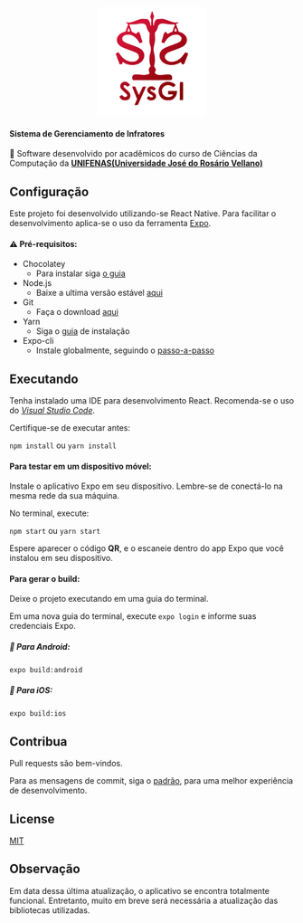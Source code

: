 <p align="center">
    <img src="/src/assets/icon.png" alt="SysGI" width="192" height="192" />
</p>

#### Sistema de Gerenciamento de Infratores

:star2: Software desenvolvido por acadêmicos do curso de Ciências da Computação da [**UNIFENAS(Universidade José do Rosário Vellano)**](https://www.unifenas.br/)

## Configuração

Este projeto foi desenvolvido utilizando-se React Native. Para facilitar o desenvolvimento aplica-se o uso da ferramenta [Expo](https://docs.expo.io/).

#### :warning: Pré-requisitos:

- Chocolatey
  - Para instalar siga [o guia](https://chocolatey.org/install)
- Node.js
  - Baixe a ultima versão estável [aqui](https://nodejs.org/en/download/)
- Git
  - Faça o download [aqui](https://git-scm.com/downloads)
- Yarn
  - Siga o [guia](https://classic.yarnpkg.com/en/docs/install/) de instalação
- Expo-cli
  - Instale globalmente, seguindo o [passo-a-passo](https://docs.expo.io/get-started/installation/)

## Executando

Tenha instalado uma IDE para desenvolvimento React. Recomenda-se o uso do [_Visual Studio Code_](https://code.visualstudio.com/download).

Certifique-se de executar antes:

`npm install` ou `yarn install`

#### Para testar em um dispositivo móvel:

Instale o aplicativo Expo em seu dispositivo. Lembre-se de conectá-lo na mesma rede da sua máquina.

No terminal, execute:

`npm start` ou `yarn start`

Espere aparecer o código **QR**, e o escaneie dentro do app Expo que você instalou em seu dispositivo.

#### Para gerar o build:

Deixe o projeto executando em uma guia do terminal.

Em uma nova guia do terminal, execute `expo login` e informe suas credenciais Expo.

##### :robot: Para Android:

`expo build:android`

##### :apple: Para iOS:

`expo build:ios`

## Contribua

Pull requests são bem-vindos.

Para as mensagens de commit, siga o [padrão](https://gist.github.com/crissilvaeng/dfb5b14f8eb2c25df4fd8a49f4f03252), para uma melhor experiência de desenvolvimento.

## License

[MIT](https://choosealicense.com/licenses/mit/)

## Observação

Em data dessa última atualização, o aplicativo se encontra totalmente funcional. Entretanto, muito em breve será necessária a atualização das bibliotecas utilizadas.

